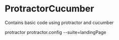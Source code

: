 # ProtractorCucumber
Contains basic code using protractor and cucumber

protractor protractor.config --suite=landingPage
